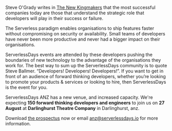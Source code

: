 Steve O'Grady writes in [The New  Kingmakers](https://thenewkingmakers.com/)  that the most successful companies today are those that understand the strategic role that developers will play in their success or failure. 

The Serverless  paradigm enables organisations to ship features faster without compromising on security or availability. Small teams of developers have never  been more productive and never had a bigger impact on their organisations.  

ServerlessDays events are attended by these developers pushing the boundaries of new technology to the advantage of the organisations they work for. The best  way to sum up the ServerlessDays community is to quote Steve Ballmer. “Developers! Developers! Developers!”. If you want to get in front of an audience of forward thinking developers, whether you’re looking to promote your products & services or looking to hire, then ServerlessDays is the event for you.

ServerlessDays ANZ has a new venue, and increased capacity. We're expecting **150 forward thinking developers and engineers** to join us on **27 August** at **Darlinghurst Theatre Company** in Darlinghurst, anz.

Download [the prospectus](/static/ServerlessDaysanz_SponsorProspectus.pdf) now or email [anz@serverlessdays.io](mailto:anz@serverlessdays.io) for more information.